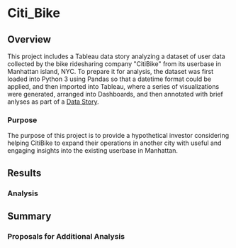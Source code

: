 # Citi_Bike

## Overview
This project includes a Tableau data story analyzing a dataset of user data collected by the bike ridesharing company "CitiBike" from its userbase in Manhattan island, NYC.  To prepare it for analysis, the dataset was first loaded into Python 3 using Pandas so that a datetime format could be applied, and then imported into Tableau, where a series of visualizations were generated, arranged into Dashboards, and then annotated with brief anlyses as part of a [Data Story](https://public.tableau.com/views/CitiBike_Analysis_DataStory/CitiBikeDataStory?:language=en-US&publish=yes&:display_count=n&:origin=viz_share_link).

### Purpose
The purpose of this project is to provide a hypothetical investor considering helping CitiBike to expand their operations in another city with useful and engaging insights into the existing userbase in Manhattan.  

## Results 




### Analysis


## Summary

### Proposals for Additional Analysis

